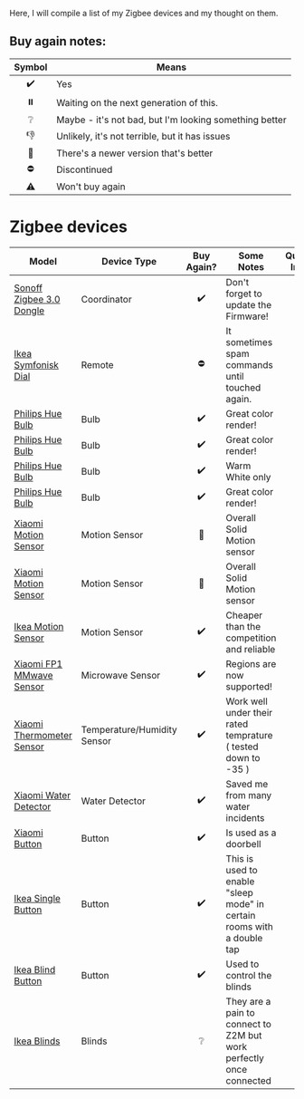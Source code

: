Here, I will compile a list of my Zigbee devices and my thought on them.


## Buy again notes:

| Symbol | Means |
| :---: | --- |
| :heavy_check_mark: | Yes |
| :pause_button: | Waiting on the next generation of this. |
| :grey_question: | Maybe - it's not bad, but I'm looking something better |
| :thumbsdown: | Unlikely, it's not terrible, but it has issues |
| :small_red_triangle: | There's a newer version that's better |
| :no_entry: | Discontinued |
| :warning: | Won't buy again |

# Zigbee devices

| Model | Device Type | Buy Again? | Some Notes |  Quantity In Use     |
| ----- | ----------- | :--------: | ---------- | :---: |
|[Sonoff Zigbee 3.0 Dongle](https://sonoff.tech/product/gateway-and-sensors/sonoff-zigbee-3-0-usb-dongle-plus-p/) | Coordinator | :heavy_check_mark: | Don't forget to update the Firmware!| 1|
|[Ikea Symfonisk Dial](https://www.zigbee2mqtt.io/devices/E1744.html#ikea-e1744)| Remote | :no_entry: | It sometimes spam commands until touched again. | 10 |
|[Philips Hue Bulb](https://www.zigbee2mqtt.io/devices/9290012573A.html#philips-9290012573a)| Bulb | :heavy_check_mark: | Great color render! | 6 |
|[Philips Hue Bulb](https://www.zigbee2mqtt.io/devices/9290022166.html#philips-9290022166)| Bulb | :heavy_check_mark: | Great color render! | 12 |
|[Philips Hue Bulb](https://www.zigbee2mqtt.io/devices/9290023351.html#philips-9290023351)| Bulb | :heavy_check_mark: | Warm White only | 2 |
|[Philips Hue Bulb](https://www.zigbee2mqtt.io/devices/9290024717.html#philips-9290024717)| Bulb | :heavy_check_mark: | Great color render! | 1 |
|[Xiaomi Motion Sensor](https://www.zigbee2mqtt.io/devices/RTCGQ11LM.html#xiaomi-rtcgq11lm)| Motion Sensor | :small_red_triangle: | Overall Solid Motion sensor | 5 |
|[Xiaomi Motion Sensor](https://www.zigbee2mqtt.io/devices/RTCGQ01LM.html#xiaomi-rtcgq01lm)| Motion Sensor | :small_red_triangle: | Overall Solid Motion sensor | 10 |
|[Ikea Motion Sensor](https://www.zigbee2mqtt.io/devices/E1525_E1745.html#ikea-e1525%252Fe1745)| Motion Sensor | :heavy_check_mark: | Cheaper than the competition and reliable | 10 |
|[Xiaomi FP1 MMwave Sensor](https://www.zigbee2mqtt.io/devices/RTCZCGQ11LM.html#xiaomi-rtczcgq11lm)| Microwave Sensor | :heavy_check_mark: | Regions are now supported! | 1 |
|[Xiaomi Thermometer Sensor](https://www.zigbee2mqtt.io/devices/WSDCGQ11LM.html#xiaomi-wsdcgq11lm)| Temperature/Humidity Sensor | :heavy_check_mark: | Work well under their rated temprature ( tested down to -35 ) | 6 |
|[Xiaomi Water Detector](https://www.zigbee2mqtt.io/devices/WSDCGQ11LM.html#xiaomi-wsdcgq11lmhttps://www.zigbee2mqtt.io/devices/SJCGQ11LM.html#xiaomi-sjcgq11lm)| Water Detector | :heavy_check_mark: | Saved me from many water incidents | 1 |
|[Xiaomi Button](https://www.zigbee2mqtt.io/devices/WXKG01LM.html#xiaomi-wxkg01lm)| Button | :heavy_check_mark: | Is used as a doorbell | 1 |
|[Ikea Single Button](https://www.zigbee2mqtt.io/devices/E1812.html#ikea-e1812)| Button | :heavy_check_mark: | This is used to enable "sleep mode" in certain rooms with a double tap | 2 |
|[Ikea Blind Button](https://www.zigbee2mqtt.io/devices/E1766.html#ikea-e1766)| Button | :heavy_check_mark: | Used to control the blinds | 2 |
|[Ikea Blinds](https://www.zigbee2mqtt.io/devices/E1757.html#ikea-e1757)| Blinds | :grey_question: | They are a pain to connect to Z2M but work perfectly once connected | 2 |